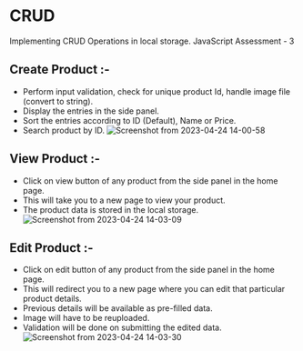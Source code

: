 # CRUD
Implementing CRUD Operations in local storage. JavaScript Assessment - 3

## Create Product :-

- Perform input validation, check for unique product Id, handle image file (convert to string).
- Display the entries in the side panel.
- Sort the entries according to ID (Default), Name or Price.
- Search product by ID.
![Screenshot from 2023-04-24 14-00-58](https://user-images.githubusercontent.com/125977510/233948337-7d4081d5-4982-4c44-a994-59a0acb801f2.png)

## View Product :-

- Click on view button of any product from the side panel in the home page.
- This will take you to a new page to view your product.
- The product data is stored in the local storage.
![Screenshot from 2023-04-24 14-03-09](https://user-images.githubusercontent.com/125977510/233948360-82d2ce58-5b9f-4d44-8a0f-743dd15de970.png)

## Edit Product :-

- Click on edit button of any product from the side panel in the home page.
- This will redirect you to a new page where you can edit that particular product details.
- Previous details will be available as pre-filled data.
- Image will have to be reuploaded.
- Validation will be done on submitting the edited data.
![Screenshot from 2023-04-24 14-03-30](https://user-images.githubusercontent.com/125977510/233948394-89169a36-5351-4ba9-92e7-e317b9fdf8d0.png)
